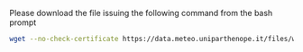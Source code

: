 Please download the file issuing the following command from the bash prompt

```bash
wget --no-check-certificate https://data.meteo.uniparthenope.it/files/wrf5/d02/archive/2025/09/13/wrf5_d02_20250913Z1200.nc 
```